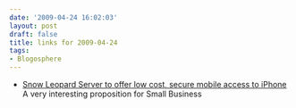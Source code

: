 ```yaml
---
date: '2009-04-24 16:02:03'
layout: post
draft: false
title: links for 2009-04-24
tags:
- Blogosphere
---
```


* [Snow Leopard Server to offer low cost, secure mobile access to iPhone](http://www.appleinsider.com/articles/09/04/24/snow_leopard_server_to_offer_low_cost_secure_mobile_access_to_iphone.html) A very interesting proposition for Small Business
